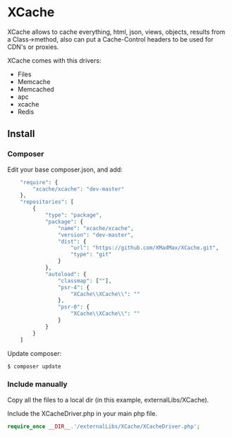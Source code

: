 # XCache
XCache allows to cache everything, html, json, views, objects, results from a Class->method, also can put a Cache-Control headers to be used for CDN's or proxies.

XCache comes with this drivers:

  - Files
  - Memcache
  - Memcached
  - apc
  - xcache
  - Redis
  
## Install

### Composer
Edit your base composer.json, and add: 
```php
    "require": {
        "xcache/xcache": "dev-master"
    },
    "repositories": [
        {
            "type": "package",
            "package": {
                "name": "xcache/xcache",
                "version": "dev-master",
                "dist": {
                    "url": "https://github.com/XMadMax/XCache.git",
                    "type": "git"
                }
            },
            "autoload": {
                "classmap": [""],
                "psr-4": {
                    "XCache\\XCache\\": ""
                },
                "psr-0": {
                    "XCache\\XCache\\": ""
                }
            }        
        }
    ]    
```
Update composer:
```sh
$ composer update
```

### Include manually
Copy all the files to a local dir (in this example, externalLibs/XCache).

Include the XCacheDriver.php in your main php file.
```php
require_once __DIR__.'/externalLibs/XCache/XCacheDriver.php';
```

